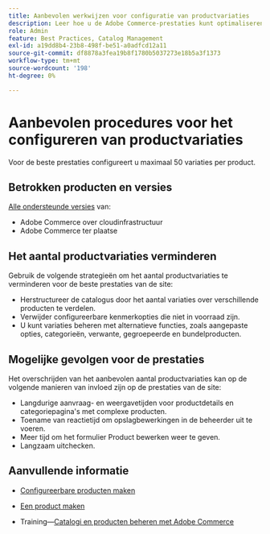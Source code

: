 ```yaml
---
title: Aanbevolen werkwijzen voor configuratie van productvariaties
description: Leer hoe u de Adobe Commerce-prestaties kunt optimaliseren door het aantal geconfigureerde productvariaties te beperken.
role: Admin
feature: Best Practices, Catalog Management
exl-id: a19dd8b4-23b8-498f-be51-a0adfcd12a11
source-git-commit: df8878a3fea19b8f1780b5037273e18b5a3f1373
workflow-type: tm+mt
source-wordcount: '198'
ht-degree: 0%

---
```


# Aanbevolen procedures voor het configureren van productvariaties

Voor de beste prestaties configureert u maximaal 50 variaties per product.

## Betrokken producten en versies

[Alle ondersteunde versies](../../../release/versions.md) van:

- Adobe Commerce over cloudinfrastructuur
- Adobe Commerce ter plaatse

## Het aantal productvariaties verminderen

Gebruik de volgende strategieën om het aantal productvariaties te verminderen voor de beste prestaties van de site:

- Herstructureer de catalogus door het aantal variaties over verschillende producten te verdelen.
- Verwijder configureerbare kenmerkopties die niet in voorraad zijn.
- U kunt variaties beheren met alternatieve functies, zoals aangepaste opties, categorieën, verwante, gegroepeerde en bundelproducten.

## Mogelijke gevolgen voor de prestaties

Het overschrijden van het aanbevolen aantal productvariaties kan op de volgende manieren van invloed zijn op de prestaties van de site:

- Langdurige aanvraag- en weergavetijden voor productdetails en categoriepagina&#39;s met complexe producten.
- Toename van reactietijd om opslagbewerkingen in de beheerder uit te voeren.
- Meer tijd om het formulier Product bewerken weer te geven.
- Langzaam uitchecken.

## Aanvullende informatie

- [Configureerbare producten maken](https://experienceleague.adobe.com/docs/commerce-admin/catalog/products/types/product-create-configurable.html)
- [Een product maken](https://experienceleague.adobe.com/docs/commerce-admin/catalog/products/product-create.html)

- Training—[Catalogi en producten beheren met Adobe Commerce](https://learning.adobe.com/catalog/adobe_commerce/cours000000000098643.html)
